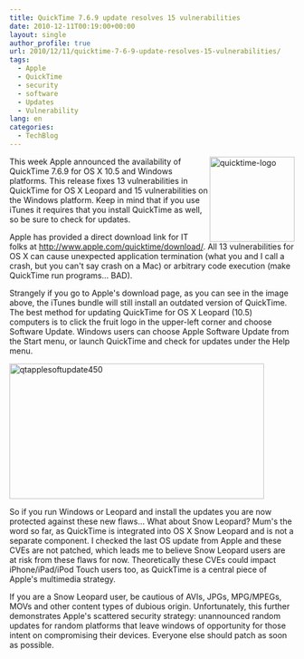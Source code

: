 ```yaml
---
title: QuickTime 7.6.9 update resolves 15 vulnerabilities
date: 2010-12-11T00:19:00+00:00
layout: single
author_profile: true
url: 2010/12/11/quicktime-7-6-9-update-resolves-15-vulnerabilities/
tags:
  - Apple
  - QuickTime
  - security
  - software
  - Updates
  - Vulnerability
lang: en
categories: 
  - TechBlog
---
```

[<img title="quicktime-logo" border="0" alt="quicktime-logo" align="right" src="http://lh6.ggpht.com/_vaUVXcmC3OI/TQK7vKoPlCI/AAAAAAAADfc/Yc6_b0RHhEw/quicktime-logo_thumb%5B2%5D.gif?imgmax=800" width="150" height="150" />](http://lh5.ggpht.com/_vaUVXcmC3OI/TQK7tGC6H9I/AAAAAAAADfY/DLguus5VXOw/s1600-h/quicktime-logo%5B4%5D.gif)This week Apple announced the availability of QuickTime 7.6.9 for OS X 10.5 and Windows platforms. This release fixes 13 vulnerabilities in QuickTime for OS X Leopard and 15 vulnerabilities on the Windows platform. Keep in mind that if you use iTunes it requires that you install QuickTime as well, so be sure to check for updates.

Apple has provided a direct download link for IT folks at <http://www.apple.com/quicktime/download/>. All 13 vulnerabilities for OS X can cause unexpected application termination (what you and I call a crash, but you can't say crash on a Mac) or arbitrary code execution (make QuickTime run programs… BAD).

Strangely if you go to Apple's download page, as you can see in the image above, the iTunes bundle will still install an outdated version of QuickTime. The best method for updating QuickTime for OS X Leopard (10.5) computers is to click the fruit logo in the upper-left corner and choose Software Update. Windows users can choose Apple Software Update from the Start menu, or launch QuickTime and check for updates under the Help menu.

[<img title="qtapplesoftupdate450" border="0" alt="qtapplesoftupdate450" src="http://lh4.ggpht.com/_vaUVXcmC3OI/TQK8ciiznAI/AAAAAAAADfk/n8UaCXb0oMk/qtapplesoftupdate450_thumb%5B2%5D.png?imgmax=800" width="450" height="239" />](http://lh5.ggpht.com/_vaUVXcmC3OI/TQK7y5L_dwI/AAAAAAAADfg/5O8VAx8WFZg/s1600-h/qtapplesoftupdate450%5B4%5D.png)

So if you run Windows or Leopard and install the updates you are now protected against these new flaws… What about Snow Leopard? Mum's the word so far, as QuickTime is integrated into OS X Snow Leopard and is not a separate component. I checked the last OS update from Apple and these CVEs are not patched, which leads me to believe Snow Leopard users are at risk from these flaws for now. Theoretically these CVEs could impact iPhone/iPad/iPod Touch users too, as QuickTime is a central piece of Apple's multimedia strategy.

If you are a Snow Leopard user, be cautious of AVIs, JPGs, MPG/MPEGs, MOVs and other content types of dubious origin. Unfortunately, this further demonstrates Apple's scattered security strategy: unannounced random updates for random platforms that leave windows of opportunity for those intent on compromising their devices. Everyone else should patch as soon as possible.